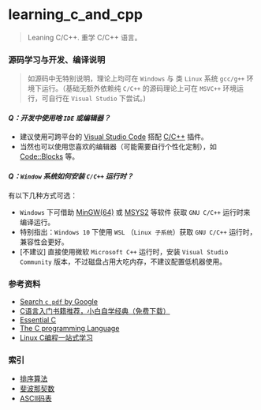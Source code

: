 # learning_c_and_cpp

>   Leaning C/C++. 重学 C/C++ 语言。

### 源码学习与开发、编译说明

>   如源码中无特别说明，理论上均可在 `Windows` 与 类 `Linux` 系统 `gcc/g++` 环境下运行。（基础无额外依赖纯 `C/C++` 的源码理论上可在 `MSVC++` 环境运行，可自行在 `Visual Studio` 下尝试。)

#### *Q：开发中使用啥 `IDE` 或编辑器？*

- 建议使用可跨平台的 [Visual Studio Code](https://code.visualstudio.com/docs/languages/cpp) 搭配 [C/C++](https://marketplace.visualstudio.com/items?itemName=ms-vscode.cpptools) 插件。
- 当然也可以使用您喜欢的编辑器（可能需要自行个性化定制），如 [Code::Blocks](http://www.codeblocks.org/) 等。

#### *Q：`Window` 系统如何安装 `C/C++` 运行时？*

有以下几种方式可选：

- `Windows` 下可借助 [MinGW(64)](https://sourceforge.net/projects/mingw-w64/) 或 [MSYS2](https://www.msys2.org/) 等软件 获取 `GNU C/C++` 运行时来编译运行。 
- 特别指出：`Windows 10` 下使用 `WSL` （`Linux 子系统`）获取 `GNU C/C++` 运行时，兼容性会更好。
- [不建议] 直接使用微软 `Microsoft C++` 运行时，安装 `Visual Studio Community` 版本，不过磁盘占用大吃内存，不建议配置低机器使用。


### 参考资料

- [Search `c pdf` by Google](https://www.google.com/search?q=c+pdf)
- [C语言入门书籍推荐，小白自学经典（免费下载）](http://c.biancheng.net/view/1674.html)
- [Essential C](http://cslibrary.stanford.edu/101/EssentialC.pdf)
- [The C programming Language](https://hikage.freeshell.org/books/theCprogrammingLanguage.pdf)
- [Linux C编程一站式学习](http://akaedu.github.io/book/index.html)

### 索引

- [排序算法](algo/sort/)
- [斐波那契数](algo/fibonacci/)
- [ASCII码表](sample/ascii/)

